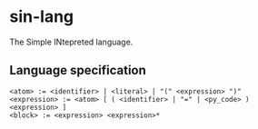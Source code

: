 # sin-lang

The Simple INtepreted language.

## Language specification

```bnf
<atom> := <identifier> | <literal> | "(" <expression> ")"
<expression> := <atom> [ ( <identifier> | "=" | <py_code> ) <expression> ]
<block> := <expression> <expression>*
```